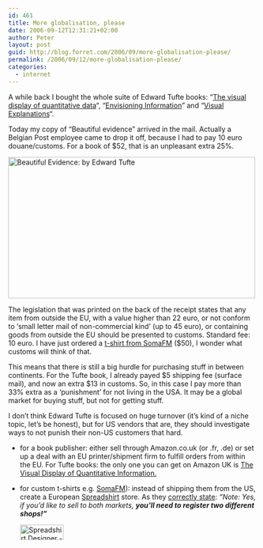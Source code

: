 ```yaml
---
id: 461
title: More globalisation, please
date: 2006-09-12T12:31:21+02:00
author: Peter
layout: post
guid: http://blog.forret.com/2006/09/more-globalisation-please/
permalink: /2006/09/12/more-globalisation-please/
categories:
  - internet
---
```

A while back I bought the whole suite of Edward Tufte books: &#8220;[The visual display of quantitative data](http://www.edwardtufte.com/tufte/books_vdqi)&#8220;, &#8220;[Envisioning Information](http://www.edwardtufte.com/tufte/books_ei)&#8221; and &#8220;[Visual Explanations](http://www.edwardtufte.com/tufte/books_visex)&#8220;. 

Today my copy of &#8220;Beautiful evidence&#8221; arrived in the mail. Actually a Belgian Post employee came to drop it off, because I had to pay 10 euro douane/customs. For a book of $52, that is an unpleasant extra 25%.

[<img  width="500" height="286" src="http://static.flickr.com/80/241403729_7c01ff4103.jpg" alt="Beautiful Evidence: by Edward Tufte" />](http://www.flickr.com/photos/pforret/241403729/ "Photo Sharing")

The legislation that was printed on the back of the receipt states that any item from outside the EU, with a value higher than 22 euro, or not conform to &#8216;small letter mail of non-commercial kind&#8217; (up to 45 euro), or containing goods from outside the EU should be presented to customs. Standard fee: 10 euro. I have just ordered a [t-shirt from SomaFM](http://somafm.com/tshirts/) ($50), I wonder what customs will think of that.

<!--more-->

This means that there is still a big hurdle for purchasing stuff in between continents. For the Tufte book, I already payed $5 shipping fee (surface mail), and now an extra $13 in customs. So, in this case I pay more than 33% extra as a &#8216;punishment&#8217; for not living in the USA. It may be a global market for buying stuff, but not for getting stuff.

I don&#8217;t think Edward Tufte is focused on huge turnover (it&#8217;s kind of a niche topic, let&#8217;s be honest), but for US vendors that are, they should investigate ways to not punish their non-US customers that hard.

  * for a book publisher: either sell through Amazon.co.uk (or .fr, .de) or set up a deal with an EU printer/shipment firm to fulfill orders from within the EU. For Tufte books: the only one you can get on Amazon UK is [The Visual Display of Quantitative Information.](http://www.amazon.co.uk/exec/obidos/redirect?link_code=as2&path=ASIN/0961392142&tag=forretcom-21&camp=1634&creative=6738)<img  width="1" height="1" border="0" style="border: medium none  ! important; margin: 0px ! important;" alt="" src="http://www.assoc-amazon.co.uk/e/ir?t=forretcom-21&l=as2&o=2&a=0961392142" /> 
  * for custom t-shirts e.g. [SomaFM](http://www.somafm.com/)): instead of shipping them from the US, create a European [Spreadshirt](http://www.spreadshirt.net/shop.php?sid=40000&affiliate=322304) store. As they [correctly state](http://www.spreadshirt.net/International.427.0.html): _&#8220;Note: Yes, if you&#8217;d like to sell to both markets, **you&#8217;ll need to register two different shops!&#8221;**_  
    <!-- BEGIN PARTNER PROGRAM - DO NOT CHANGE THE PARAMETERS OF THE HYPERLINK -->
    
    <a href="http://partners.webmasterplan.com/click.asp?ref=298367&site=3203&type=b62&bnb=62" target="_blank"><img  width="88" height="31" border="0" src="http://banners.webmasterplan.com/view.asp?ref=298367&site=3203&b=62" alt="Spreadshirt Designer - Shirts selbst gestalten und bestellen!" /></a>  
    <!-- END PARTNER PROGRAM -->
